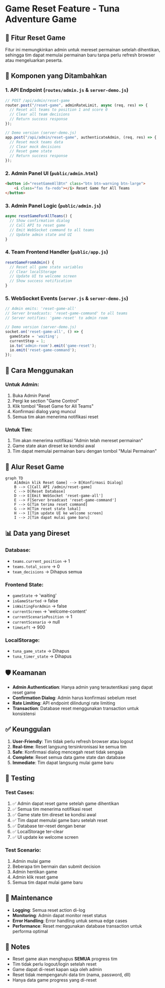 # Game Reset Feature - Tuna Adventure Game

## 🎯 **Fitur Reset Game**

Fitur ini memungkinkan admin untuk mereset permainan setelah dihentikan, sehingga tim dapat memulai permainan baru tanpa perlu refresh browser atau mengeluarkan peserta.

## 🔧 **Komponen yang Ditambahkan**

### 1. **API Endpoint** (`routes/admin.js` & `server-demo.js`)
```javascript
// POST /api/admin/reset-game
router.post("/reset-game", adminRateLimit, async (req, res) => {
  // Reset all teams to position 1 and score 0
  // Clear all team decisions
  // Return success response
});

// Demo version (server-demo.js)
app.post("/api/admin/reset-game", authenticateAdmin, (req, res) => {
  // Reset mock teams data
  // Clear mock decisions
  // Reset game state
  // Return success response
});
```

### 2. **Admin Panel UI** (`public/admin.html`)
```html
<button id="resetGameAllBtn" class="btn btn-warning btn-large">
    <i class="fas fa-redo"></i> Reset Game for All Teams
</button>
```

### 3. **Admin Panel Logic** (`public/admin.js`)
```javascript
async resetGameForAllTeams() {
  // Show confirmation dialog
  // Call API to reset game
  // Emit WebSocket command to all teams
  // Update admin state and UI
}
```

### 4. **Team Frontend Handler** (`public/app.js`)
```javascript
resetGameFromAdmin() {
  // Reset all game state variables
  // Clear localStorage
  // Update UI to welcome screen
  // Show success notification
}
```

### 5. **WebSocket Events** (`server.js` & `server-demo.js`)
```javascript
// Admin emits: 'reset-game-all'
// Server broadcasts: 'reset-game-command' to all teams
// Server notifies: 'game-reset' to admin room

// Demo version (server-demo.js)
socket.on('reset-game-all', () => {
  gameState = 'waiting';
  currentStep = 1;
  io.to('admin-room').emit('game-reset');
  io.emit('reset-game-command');
});
```

## 🚀 **Cara Menggunakan**

### **Untuk Admin:**
1. Buka Admin Panel
2. Pergi ke section "Game Control"
3. Klik tombol "Reset Game for All Teams"
4. Konfirmasi dialog yang muncul
5. Semua tim akan menerima notifikasi reset

### **Untuk Tim:**
1. Tim akan menerima notifikasi "Admin telah mereset permainan"
2. Game state akan direset ke kondisi awal
3. Tim dapat memulai permainan baru dengan tombol "Mulai Permainan"

## 🔄 **Alur Reset Game**

```mermaid
graph TD
    A[Admin klik Reset Game] --> B[Konfirmasi Dialog]
    B --> C[Call API /admin/reset-game]
    C --> D[Reset Database]
    D --> E[Emit WebSocket 'reset-game-all']
    E --> F[Server broadcast 'reset-game-command']
    F --> G[Tim terima reset command]
    G --> H[Tim reset state lokal]
    H --> I[Tim update UI ke welcome screen]
    I --> J[Tim dapat mulai game baru]
```

## 📊 **Data yang Direset**

### **Database:**
- `teams.current_position` → 1
- `teams.total_score` → 0
- `team_decisions` → Dihapus semua

### **Frontend State:**
- `gameState` → 'waiting'
- `isGameStarted` → false
- `isWaitingForAdmin` → false
- `currentScreen` → 'welcome-content'
- `currentScenarioPosition` → 1
- `currentScenario` → null
- `timeLeft` → 900

### **LocalStorage:**
- `tuna_game_state` → Dihapus
- `tuna_timer_state` → Dihapus

## 🛡️ **Keamanan**

- **Admin Authentication**: Hanya admin yang terautentikasi yang dapat reset game
- **Confirmation Dialog**: Admin harus konfirmasi sebelum reset
- **Rate Limiting**: API endpoint dilindungi rate limiting
- **Transaction**: Database reset menggunakan transaction untuk konsistensi

## ✅ **Keunggulan**

1. **User-Friendly**: Tim tidak perlu refresh browser atau logout
2. **Real-time**: Reset langsung tersinkronisasi ke semua tim
3. **Safe**: Konfirmasi dialog mencegah reset tidak sengaja
4. **Complete**: Reset semua data game state dan database
5. **Immediate**: Tim dapat langsung mulai game baru

## 🧪 **Testing**

### **Test Cases:**
1. ✅ Admin dapat reset game setelah game dihentikan
2. ✅ Semua tim menerima notifikasi reset
3. ✅ Game state tim direset ke kondisi awal
4. ✅ Tim dapat memulai game baru setelah reset
5. ✅ Database ter-reset dengan benar
6. ✅ LocalStorage ter-clear
7. ✅ UI update ke welcome screen

### **Test Scenario:**
1. Admin mulai game
2. Beberapa tim bermain dan submit decision
3. Admin hentikan game
4. Admin klik reset game
5. Semua tim dapat mulai game baru

## 🔧 **Maintenance**

- **Logging**: Semua reset action di-log
- **Monitoring**: Admin dapat monitor reset status
- **Error Handling**: Error handling untuk semua edge cases
- **Performance**: Reset menggunakan database transaction untuk performa optimal

## 📝 **Notes**

- Reset game akan menghapus **SEMUA** progress tim
- Tim tidak perlu logout/login setelah reset
- Game dapat di-reset kapan saja oleh admin
- Reset tidak mempengaruhi data tim (nama, password, dll)
- Hanya data game progress yang di-reset
